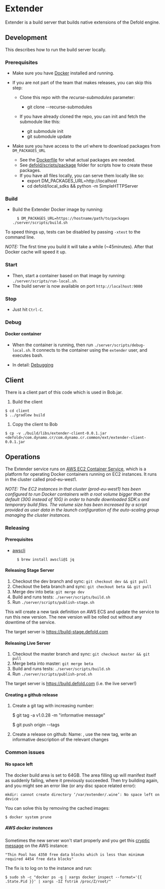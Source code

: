 # Extender

Extender is a build server that builds native extensions of the Defold engine.

## Development
This describes how to run the build server locally.

### Prerequisites

* Make sure you have [Docker](https://www.docker.com) installed and running.

* If you are not part of the team that makes releases, you can skip this step:

  * Clone this repo with the _recurse-submodules_ parameter:
    * git clone --recurse-submodules <repo>

  * If you have already cloned the repo, you can init and fetch the submodule like this:
    * git submodule init
    * git submodule update

* Make sure you have access to the url where to download packages from `DM_PACKAGES_URL`

  * See the [Dockerfile](./server/docker-base/Dockerfile) for what actual packages are needed.
  * See [defold/scripts/package](https://github.com/defold/defold/tree/dev/scripts/package) folder for scripts how to create these packages.
  * If you have all files locally, you can serve them locally like so:
    * export DM_PACKAGES_URL=http://localhost
    * cd defold/local_sdks && python -m SimpleHTTPServer

### Build

* Build the Extender Docker image by running:

        $ DM_PACKAGES_URL=https://hostname/path/to/packages ./server/scripts/build.sh

To speed things up, tests can be disabled by passing `-xtest` to the command line.

_NOTE:_ The first time you build it will take a while (~45minutes). After that Docker cache will speed it up.

### Start
* Then, start a container based on that image by running: `./server/scripts/run-local.sh`.
* The build server is now available on port `http://localhost:9000`

### Stop
* Just hit `Ctrl-C`.

### Debug

#### Docker container

* When the container is running, then run `./server/scripts/debug-local.sh`. It connects to the container using the `extender` user, and executes bash.

* In detail: [Debugging](./README_DEBUGGING.md)

## Client

There is a client part of this code which is used in Bob.jar.

  1. Build the client

    $ cd client
    $ ../gradlew build

  1. Copy the client to Bob

    $ cp -v ./build/libs/extender-client-0.0.1.jar <defold>/com.dynamo.cr/com.dynamo.cr.common/ext/extender-client-0.0.1.jar


## Operations

The Extender service runs on [AWS EC2 Container Service](https://aws.amazon.com/ecs/), which is
a platform for operating Docker containers running on EC2 instances. It runs in the cluster called
 prod-eu-west1.

 _NOTE: The EC2 instances in that cluster (prod-eu-west1) has been configured to run Docker containers with
  a root volume bigger than the default (30G instead of 10G) in order to handle downloaded SDK:s and
  temporary build files. The volume size has been increased by a script provided as user data in the
  launch configuration of the auto-scaling group managing the cluster instances._

### Releasing

#### Prerequisites

* [awscli](https://docs.aws.amazon.com/systems-manager/latest/userguide/getting-started-cli.html)

        $ brew install awscli@1 jq


#### Releasing Stage Server

  1. Checkout the dev branch and sync: `git checkout dev && git pull`
  2. Checkout the beta branch and sync: `git checkout beta && git pull`
  3. Merge dev into beta: `git merge dev`
  4. Build and runs tests: `./server/scripts/build.sh`
  5. Run `./server/scripts/publish-stage.sh`

This will create a new task definition on AWS ECS and update the service to run this new version. The new
version will be rolled out without any downtime of the service.

The target server is https://build-stage.defold.com

#### Releasing Live Server

  1. Checkout the master branch and sync: `git checkout master && git pull`
  2. Merge beta into master: `git merge beta`
  3. Build and runs tests: `./server/scripts/build.sh`
  4. Run `./server/scripts/publish-prod.sh`

The target server is https://build.defold.com (i.e. the live server!)

#### Creating a github release
  1. Create a git tag with increasing number:

      $ git tag -a v1.0.28 -m "informative message"

      $ git push origin --tags
  2. Create a release on github: Name: <date>, use the new tag, write an informative description of the relevant changes

### Common issues

#### No space left

The docker build area is set to 64GB. The area filling up will manifest itself as suddenly failing, where it previously succeeded.
Then try building again, and you might see an error like (or any disc space related error):

    mkdir: cannot create directory ‘/var/extender/.wine’: No space left on device

You can solve this by removing the cached images:

    $ docker system prune

##### AWS docker instances

Sometimes the new server won't start properly and you get this [cryptic message](https://docs.aws.amazon.com/AmazonECS/latest/developerguide/CannotCreateContainerError.html) on the AWS instance:

    "Thin Pool has 4350 free data blocks which is less than minimum required 4454 free data blocks"

The fix is to log on to the instance and run:

    $ sudo sh -c "docker ps -q | xargs docker inspect --format='{{ .State.Pid }}' | xargs -IZ fstrim /proc/Z/root/"
